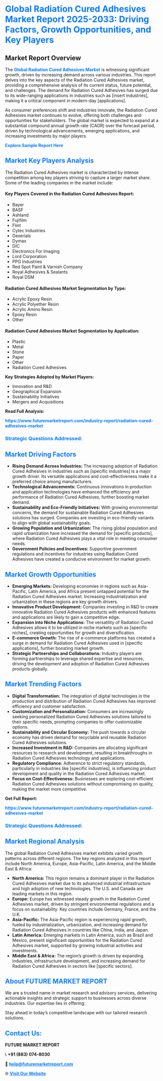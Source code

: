 <h1 style="color: #007BFF;">Global Radiation Cured Adhesives Market Report 2025-2033: Driving Factors, Growth Opportunities, and Key Players</h1>

<section id="overview">
<h2>Market Report Overview</h2>
<p>The <a href="https://www.futuremarketreport.com/industry-report/radiation-cured-adhesives-market" style="color: #007BFF; text-decoration: none;"><strong>Global Radiation Cured Adhesives Market</strong></a> is witnessing significant growth, driven by increasing demand across various industries. This report delves into the key aspects of the Radiation Cured Adhesives market, providing a comprehensive analysis of its current status, future potential, and challenges. The demand for Radiation Cured Adhesives has surged due to its wide-ranging applications in industries such as [insert industries], making it a critical component in modern-day [applications].</p>
<p>As consumer preferences shift and industries innovate, the Radiation Cured Adhesives market continues to evolve, offering both challenges and opportunities for stakeholders. The global market is expected to expand at a substantial compound annual growth rate (CAGR) over the forecast period, driven by technological advancements, emerging applications, and increasing investments by major players.</p>
</section>

<section id="overview">
<p><a href="https://www.futuremarketreport.com/request-sample/reportId=116758" style="color: #007BFF; text-decoration: none;"><strong>Explore Sample Report Here</strong></a></p>
</section>

<section id="key-players">
<h2 style="color: #007BFF;">Market Key Players Analysis</h2>
<p>The Radiation Cured Adhesives market is characterized by intense competition among key players striving to capture a larger market share. Some of the leading companies in the market include:</p>
<h4>Key Players Covered in the Radiation Cured Adhesives Report:</h4>
<ul><li>Bayer</li><li>BASF</li><li>Ashland</li><li>Fujifilm</li><li>Flint</li><li>Cytec Industries</li><li>Dexerials</li><li>Dymax</li><li>DIC</li><li>Electronics For Imaging</li><li>Lord Corporation</li><li>PPG Industries</li><li>Red Spot Paint &amp; Varnish Company</li><li>Royal Adhesives &amp; Sealants</li><li>Royal DSM</li></ul>
<h4>Radiation Cured Adhesives Market Segmentation by Type:</h4>
<ul><li>Acrylic Epoxy Resin</li><li>Acrylic Polyether Resin</li><li>Acrylic Amino Resin</li><li>Epoxy Resin</li><li>Other</li></ul>

<h4>Radiation Cured Adhesives Market Segmentation by Application:</h4>
<ul><li>Plastic</li><li>Metal</li><li>Stone</li><li>Paper</li><li>Other</li><li>Radiation Cured Adhesives</li></ul>
<p><strong>Key Strategies Adopted by Market Players:</strong></p>
<ul>
<li>Innovation and R&D</li>
<li>Geographical Expansion</li>
<li>Sustainability Initiatives</li>
<li>Mergers and Acquisitions</li>
</ul>
</section>

<section>
<p><strong>Read Full Analysis: </strong></p><a href="https://www.futuremarketreport.com/industry-report/radiation-cured-adhesives-market" style="color: #007BFF; text-decoration: none;"><strong>https://www.futuremarketreport.com/industry-report/radiation-cured-adhesives-market</strong></a>
<h3 style="color: #007BFF;">Strategic Questions Addressed:</h3>
</section>

<section id="driving-factors">
<h2 style="color: #007BFF;">Market Driving Factors</h2>
<ul>
<li><strong>Rising Demand Across Industries:</strong> The increasing adoption of Radiation Cured Adhesives in industries such as [specific industries] is a major growth driver. Its versatile applications and cost-effectiveness make it a preferred choice among manufacturers.</li>
<li><strong>Technological Advancements:</strong> Continuous innovations in production and application technologies have enhanced the efficiency and performance of Radiation Cured Adhesives, further boosting market demand.</li>
<li><strong>Sustainability and Eco-Friendly Initiatives:</strong> With growing environmental concerns, the demand for sustainable Radiation Cured Adhesives solutions has surged. Companies are investing in eco-friendly variants to align with global sustainability goals.</li>
<li><strong>Growing Population and Urbanization:</strong> The rising global population and rapid urbanization have increased the demand for [specific products], where Radiation Cured Adhesives plays a vital role in meeting consumer needs.</li>
<li><strong>Government Policies and Incentives:</strong> Supportive government regulations and incentives for industries using Radiation Cured Adhesives have created a conducive environment for market growth.</li>
</ul>
</section>

<section id="growth-opportunities">
<h2 style="color: #007BFF;">Market Growth Opportunities</h2>
<ul>
<li><strong>Emerging Markets:</strong> Developing economies in regions such as Asia-Pacific, Latin America, and Africa present untapped potential for the Radiation Cured Adhesives market. Increasing industrialization and urbanization in these regions are key growth drivers.</li>
<li><strong>Innovative Product Development:</strong> Companies investing in R&D to create innovative Radiation Cured Adhesives products with enhanced features and applications are likely to gain a competitive edge.</li>
<li><strong>Expansion into Niche Applications:</strong> The versatility of Radiation Cured Adhesives allows it to be utilized in niche markets such as [specific niches], creating opportunities for growth and diversification.</li>
<li><strong>E-commerce Growth:</strong> The rise of e-commerce platforms has created a surge in demand for Radiation Cured Adhesives used in [specific applications], further boosting market growth.</li>
<li><strong>Strategic Partnerships and Collaborations:</strong> Industry players are forming partnerships to leverage shared expertise and resources, driving the development and adoption of Radiation Cured Adhesives products globally.</li>
</ul>
</section>

<section id="trending-factors">
<h2 style="color: #007BFF;">Market Trending Factors</h2>
<ul>
<li><strong>Digital Transformation:</strong> The integration of digital technologies in the production and distribution of Radiation Cured Adhesives has improved efficiency and customer satisfaction.</li>
<li><strong>Customization and Personalization:</strong> Consumers are increasingly seeking personalized Radiation Cured Adhesives solutions tailored to their specific needs, prompting companies to offer customizable options.</li>
<li><strong>Sustainability and Circular Economy:</strong> The push towards a circular economy has driven demand for recyclable and reusable Radiation Cured Adhesives solutions.</li>
<li><strong>Increased Investment in R&D:</strong> Companies are allocating significant resources to research and development, resulting in breakthroughs in Radiation Cured Adhesives technology and applications.</li>
<li><strong>Regulatory Compliance:</strong> Adherence to strict regulatory standards, particularly in industries like [specific industries], is influencing product development and quality in the Radiation Cured Adhesives market.</li>
<li><strong>Focus on Cost-Effectiveness:</strong> Businesses are exploring cost-efficient Radiation Cured Adhesives solutions without compromising on quality, making the market more competitive.</li>
</ul>
</section>

<section>
<p><strong>Get Full Report: </strong></p><a href="https://www.futuremarketreport.com/industry-report/radiation-cured-adhesives-market" style="color: #007BFF; text-decoration: none;"><strong>https://www.futuremarketreport.com/industry-report/radiation-cured-adhesives-market</strong></a>
<h3 style="color: #007BFF;">Strategic Questions Addressed:</h3>
</section>


<section id="regional-analysis">
<h2 style="color: #007BFF;">Market Regional Analysis</h2>
<p>The global Radiation Cured Adhesives market exhibits varied growth patterns across different regions. The key regions analyzed in this report include North America, Europe, Asia-Pacific, Latin America, and the Middle East & Africa:</p>
<ul>
<li><strong>North America:</strong> This region remains a dominant player in the Radiation Cured Adhesives market due to its advanced industrial infrastructure and high adoption of new technologies. The U.S. and Canada are leading markets in this region.</li>
<li><strong>Europe:</strong> Europe has witnessed steady growth in the Radiation Cured Adhesives market, driven by stringent environmental regulations and a focus on sustainability. Key countries include Germany, France, and the U.K.</li>
<li><strong>Asia-Pacific:</strong> The Asia-Pacific region is experiencing rapid growth, fueled by industrialization, urbanization, and increasing demand for Radiation Cured Adhesives in countries like China, India, and Japan.</li>
<li><strong>Latin America:</strong> Emerging markets in Latin America, such as Brazil and Mexico, present significant opportunities for the Radiation Cured Adhesives market, supported by growing industrial activities and investments.</li>
<li><strong>Middle East & Africa:</strong> The region’s growth is driven by expanding industries, infrastructure development, and increasing demand for Radiation Cured Adhesives in sectors like [specific sectors].</li>
</ul>
</section>

<footer>
<h2 style="color: #007BFF;">About FUTURE MARKET REPORT</h2>
<p>We are a trusted name in market research and advisory services, delivering actionable insights and strategic support to businesses across diverse industries. Our expertise lies in offering:</p>

<p>Stay ahead in today’s competitive landscape with our tailored research solutions.</p>

<h2 style="color: #007BFF;">Contact Us:</h2>
<p><strong>FUTURE MARKET REPORT</strong></p>
<p>📞 <strong>+91 (883) 074-8030</strong></p>
<p>📧 <strong><a href="mailto:help@futuremarketreport.com" style="color: #007BFF;">help@futuremarketreport.com</a></strong></p>
<p>🌐 <strong><a href="https://www.futuremarketreport.com/" style="color: #007BFF;">Visit Our Website</a></strong></p>
</footer>